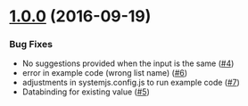 <a name="1.0.0"></a>
# [1.0.0](https://github.com/angular/angular/compare/0.5.1...1.0.0) (2016-09-19)


### Bug Fixes

* No suggestions provided when the input is the same ([#4](https://github.com/brinkmanjg/ng2-typeahead/issues/4))
* error in example code (wrong list name) ([#6](https://github.com/brinkmanjg/ng2-typeahead/issues/6))
* adjustments in systemjs.config.js to run example code ([#7](https://github.com/brinkmanjg/ng2-typeahead/issues/7))
* Databinding for existing value ([#5](https://github.com/brinkmanjg/ng2-typeahead/issues/5))

